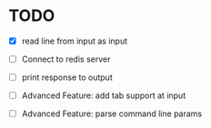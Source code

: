 # TODO

- [x] read line from input as input
- [ ] Connect to redis server
- [ ] print response to output

- [ ] Advanced Feature: add tab support at input
- [ ] Advanced Feature: parse command line params

